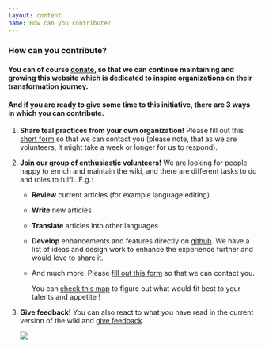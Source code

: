 ```yaml
---
layout: content
name: How can you contribute?
---
```

### How can you contribute?

#### You can of course [donate](https://opencollective.com/tealwiki), so that we can continue maintaining and growing this website which is dedicated to inspire organizations on their transformation journey.

#### And if you are ready to give some time to this initiative, there are 3  ways in which you can contribute.

1. **Share teal practices from your own organization!** Please fill out this [short form](https://surveyheart.com/form/5fb632d8c99c116adc299908) so that we can contact you (please note, that as we are volunteers, it might take a week or longer for us to respond).
2. **Join our group of enthusiastic volunteers!** We are looking for people happy to enrich and maintain the wiki, and there are different tasks to do and roles to fulfil. E.g.:

   * **Review** current articles (for example language editing)
   * **Write** new articles
   * **Translate** articles into other languages
   * **Develop** enhancements and features directly on [github](https://github.com/reinventingorganizations/wiki). We have a list of ideas and design work to enhance the experience further and would love to share it. 
   * And much more. Please [fill out this form](https://surveyheart.com/form/5f12c56c042b2b3696da7a2e) so that we can contact you.

     You can [check this map](https://peerdom.org/ror-wiki/) to figure out what would fit best to your talents and appetite !
3. **Give feedback!** You can also react to what you have read in the current version of the wiki and [give feedback](https://surveyheart.com/form/5fb7b793ef396770afbeb29e).

   ![](/media/contribute.jpg)